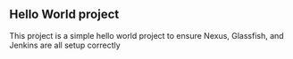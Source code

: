 ## Hello World project

This project is a simple hello world project to ensure Nexus, Glassfish, and Jenkins are all setup correctly
